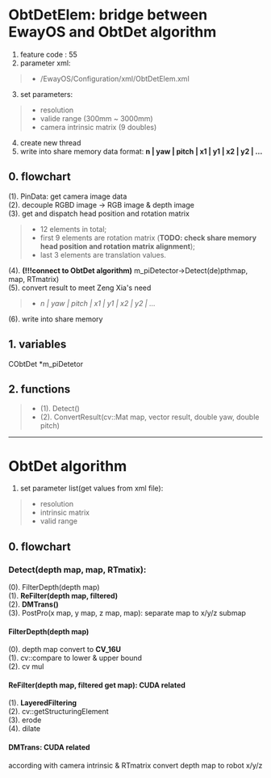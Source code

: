 # ObtDetElem: bridge between EwayOS and ObtDet algorithm   

1. feature code : 55   
2. parameter xml:
>- /EwayOS/Configuration/xml/ObtDetElem.xml   
3. set parameters:
>- resolution
>- valide range (300mm ~ 3000mm)
>- camera intrinsic matrix (9 doubles)
4. create new thread   
5. write into share memory data format: **n | yaw | pitch | x1 | y1 | x2 | y2 | ...**   

## **0. flowchart**
(1). PinData: get camera image data   
(2). decouple RGBD image -> RGB image & depth image   
(3). get and dispatch head position and rotation matrix
>- 12 elements in total;
>- first 9 elements are rotation matrix (**TODO: check share memory head position and rotation matrix alignment**);
>- last 3 elements are translation values.   

(4). **(!!!connect to ObtDet algorithm)** m_piDetector->Detect(de)pthmap, map, RTmatrix)  
(5). convert result to meet Zeng Xia's need  
>- *n | yaw | pitch | x1 | y1 | x2 | y2 | ...*   

(6). write into share memory


## **1. variables** 
CObtDet *m_piDetetor  

## **2. functions** 
>- (1). Detect()
>- (2). ConvertResult(cv::Mat map, vector<double> result, double yaw, double pitch)

---

# ObtDet algorithm
1. set parameter list(get values from xml file): 
>- resolution 
>- intrinsic matrix
>- valid range

## **0. flowchart**
### **Detect(depth map, map, RTmatix):**
(0). FilterDepth(depth map)   
(1). **ReFilter(depth map, filtered)**  
(2). **DMTrans()**   
(3). PostPro(x map, y map, z map, map): separate map to x/y/z submap   

#### FilterDepth(depth map)
(0). depth map convert to **CV_16U**   
(1). cv::compare to lower & upper bound  
(2). cv mul   

#### ReFilter(depth map, filtered get map): **CUDA related**   
(1). **LayeredFiltering**  
(2). cv::getStructuringElement  
(3). erode  
(4). dilate  

#### DMTrans: **CUDA related** 
according with camera intrinsic & RTmatrix convert depth map to robot x/y/z  


